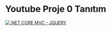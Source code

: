 # Youtube Proje 0 Tanıtım

[![.NET CORE MVC - JQUERY]()](https://www.youtube.com/watch?v=olUi27pIovw&t=3s)
